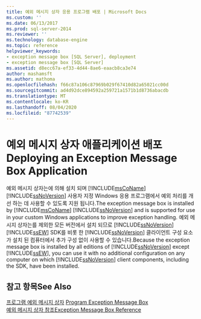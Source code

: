 ```yaml
---
title: 예외 메시지 상자 응용 프로그램 배포 | Microsoft Docs
ms.custom: ''
ms.date: 06/13/2017
ms.prod: sql-server-2014
ms.reviewer: ''
ms.technology: database-engine
ms.topic: reference
helpviewer_keywords:
- exception message box [SQL Server], deployment
- exception message box [SQL Server]
ms.assetid: d8ecc67a-ef33-4d44-8ae6-eaacb8ca3e74
author: mashamsft
ms.author: mathoma
ms.openlocfilehash: f66c87a106c87969b029f67410d82a65021cc00d
ms.sourcegitcommit: ad4d92dce894592a259721a1571b1d8736abacdb
ms.translationtype: MT
ms.contentlocale: ko-KR
ms.lasthandoff: 08/04/2020
ms.locfileid: "87742539"
---
```

# <a name="deploying-an-exception-message-box-application"></a><span data-ttu-id="859d7-102">예외 메시지 상자 애플리케이션 배포</span><span class="sxs-lookup"><span data-stu-id="859d7-102">Deploying an Exception Message Box Application</span></span>
  <span data-ttu-id="859d7-103">예외 메시지 상자는에 의해 설치 되며 [!INCLUDE[msCoName](../../includes/msconame-md.md)] [!INCLUDE[ssNoVersion](../../includes/ssnoversion-md.md)] 사용자 지정 Windows 응용 프로그램에서 예외 처리를 개선 하는 데 사용할 수 있도록 지원 됩니다.</span><span class="sxs-lookup"><span data-stu-id="859d7-103">The exception message box is installed by [!INCLUDE[msCoName](../../includes/msconame-md.md)] [!INCLUDE[ssNoVersion](../../includes/ssnoversion-md.md)] and is supported for use in your custom Windows applications to improve exception handling.</span></span> <span data-ttu-id="859d7-104">예외 메시지 상자는를 제외한 모든 버전에서 설치 되므로 [!INCLUDE[ssNoVersion](../../includes/ssnoversion-md.md)] [!INCLUDE[ssEW](../../includes/ssew-md.md)] SDK를 비롯 한 [!INCLUDE[ssNoVersion](../../includes/ssnoversion-md.md)] 클라이언트 구성 요소가 설치 된 컴퓨터에서 추가 구성 없이 사용할 수 있습니다.</span><span class="sxs-lookup"><span data-stu-id="859d7-104">Because the exception message box is installed by all editions of [!INCLUDE[ssNoVersion](../../includes/ssnoversion-md.md)] except [!INCLUDE[ssEW](../../includes/ssew-md.md)], you can use it with no additional configuration on any computer on which [!INCLUDE[ssNoVersion](../../includes/ssnoversion-md.md)] client components, including the SDK, have been installed.</span></span>  
  
## <a name="see-also"></a><span data-ttu-id="859d7-105">참고 항목</span><span class="sxs-lookup"><span data-stu-id="859d7-105">See Also</span></span>  
 <span data-ttu-id="859d7-106">[프로그램 예외 메시지 상자](../../../2014/database-engine/dev-guide/program-exception-message-box.md) </span><span class="sxs-lookup"><span data-stu-id="859d7-106">[Program Exception Message Box](../../../2014/database-engine/dev-guide/program-exception-message-box.md) </span></span>  
 [<span data-ttu-id="859d7-107">예외 메시지 상자 참조</span><span class="sxs-lookup"><span data-stu-id="859d7-107">Exception Message Box Reference</span></span>](../../../2014/database-engine/dev-guide/exception-message-box-reference.md)  
  
  
